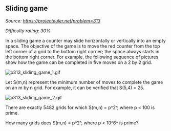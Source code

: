 Sliding game
------------

*Source: https://projecteuler.net/problem=313*


*Difficulty rating: 30%*

In a sliding game a counter may slide horizontally or vertically into an
empty space. The objective of the game is to move the red counter from
the top left corner of a grid to the bottom right corner; the space
always starts in the bottom right corner. For example, the following
sequence of pictures show how the game can be completed in five moves on
a 2 by 2 grid.

![p313\_sliding\_game\_1.gif](project/images/p313_sliding_game_1.gif)

Let S(m,n) represent the minimum number of moves to complete the game on
an m by n grid. For example, it can be verified that S(5,4) = 25.

![p313\_sliding\_game\_2.gif](project/images/p313_sliding_game_2.gif)

There are exactly 5482 grids for which S(m,n) = p^2^, where p \< 100 is
prime.

How many grids does S(m,n) = p^2^, where p \< 10^6^ is prime?
